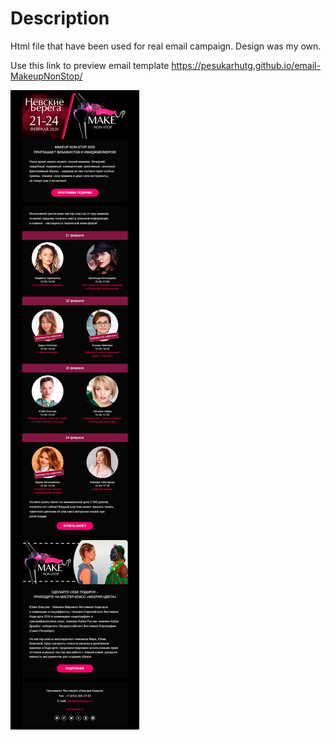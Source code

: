 # Description
Html file that have been used for real email campaign. Design was my own.

Use this link to preview email template https://pesukarhutg.github.io/email-MakeupNonStop/

[![Preview](https://github.com/PesukarhuTG/email-MakeupNonStop/blob/master/assets/preview.jpg)](https://pesukarhutg.github.io/email-MakeupNonStop/)
